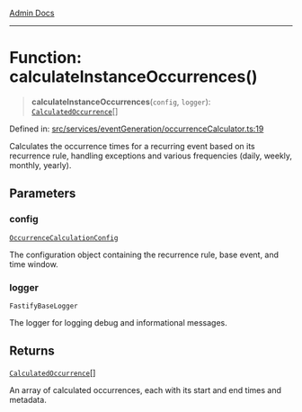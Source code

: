 [Admin Docs](/)

***

# Function: calculateInstanceOccurrences()

> **calculateInstanceOccurrences**(`config`, `logger`): [`CalculatedOccurrence`](../../types/interfaces/CalculatedOccurrence.md)[]

Defined in: [src/services/eventGeneration/occurrenceCalculator.ts:19](https://github.com/Sourya07/talawa-api/blob/ead7a48e0174153214ee7311f8b242ee1c1a12ca/src/services/eventGeneration/occurrenceCalculator.ts#L19)

Calculates the occurrence times for a recurring event based on its recurrence rule,
handling exceptions and various frequencies (daily, weekly, monthly, yearly).

## Parameters

### config

[`OccurrenceCalculationConfig`](../../types/interfaces/OccurrenceCalculationConfig.md)

The configuration object containing the recurrence rule, base event, and time window.

### logger

`FastifyBaseLogger`

The logger for logging debug and informational messages.

## Returns

[`CalculatedOccurrence`](../../types/interfaces/CalculatedOccurrence.md)[]

An array of calculated occurrences, each with its start and end times and metadata.
